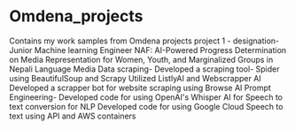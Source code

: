 # Omdena_projects
Contains my work samples from Omdena projects
project 1 - designation- Junior Machine learning Engineer
NAF: AI-Powered Progress Determination on Media Representation for Women, Youth, and Marginalized Groups in Nepali Language Media
Data scraping- 
Developed a scraping tool- Spider using BeautifulSoup and Scrapy
Utilized ListlyAI and Webscrapper AI
Developed a scrapper bot for website scraping using Browse AI
Prompt Engineering-
Developed code for using OpenAI's Whisper AI for Speech to text conversion for NLP
Developed code for using Google Cloud Speech to text using API and AWS containers
